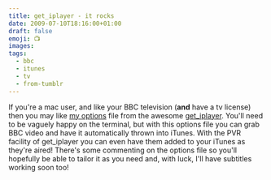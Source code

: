 ```yaml
---
title: get_iplayer - it rocks
date: 2009-07-10T18:16:00+01:00
draft: false
emoji: 📺
images:
tags:
  - bbc
  - itunes
  - tv
  - from-tumblr
---
```

If you're a mac user, and like your BBC television (**and** have a tv license) then you may like [my options](https://gist.github.com/jphastings/144622) file from the awesome [get_iplayer](https://github.com/get-iplayer/get_iplayer). You'll need to be vaguely happy on the terminal, but with this options file you can grab BBC video and have it automatically thrown into iTunes. With the PVR facility of get_iplayer you can even have them added to your iTunes as they're aired!  There's some commenting on the options file so you'll hopefully be able to tailor it as you need and, with luck, I'll have subtitles working soon too!
